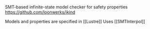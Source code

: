 SMT-based infinite-state model checker for safety properties
https://github.com/loonwerks/jkind

Models and properties are specified in [[Lustre]]
Uses [[SMTInterpol]]